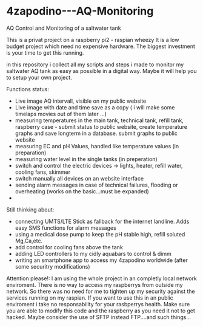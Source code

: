 # 4zapodino---AQ-Monitoring
AQ Control and Monitoring of a saltwater tank

This is a privat project on a raspberry pi2 - raspian wheezy
It is a low budget project which need no expensive hardware.
The biggest investment is your time to get this running.

in this repository i collect all my scripts and steps i made to monitor my saltwater AQ tank as easy as possible in a digital way. Maybe it will help you to setup your own project. 


Functions status:

- Live image AQ intervall, visible on my public website
- Live image with date and time save as a copy ( i will make some timelaps movies out of them later ...)
- measuring temperatures in the main tank, technical tank, refill tank, raspberry case - submit status to public website, create temperature graphs and save longterm in a database. submit graphs to public website
- measuring EC and pH Values, handled like temperature values (in preparation)
- measuring water level in the single tanks (in preperation)
- switch and control the electric devices -> lights, heater, refill water, cooling fans, skimmer
- switch manually all devices on an website interface
- sending alarm messages in case of technical failures, flooding or overheating (works on the basic...must be expanded)
- 

Still thinking about:
- connecting UMTS/LTE Stick as fallback for the internet landline. Adds easy SMS functions for alarm messages
- using a medical dose pump to keep the pH stable high, refill soluted Mg,Ca,etc.
- add control for cooling fans above the tank
- adding LED controllers to my cidly aquabars to control & dimm
- writing an smartphone app to access my 4zapodino worldwide (after some securitry modifications)


Attention please!: I am using the whole project in an completly local network enviroment. There is no way to access my raspberrys from outside my network. So there was no need for me to tighten up my security against the services running on my raspian. If you want to use this in an public enviroment i take no responsability for your rasbperrys health. Make sure you are able to modify this code and the raspberry as you need it not to get hacked. Maybe consider the use of SFTP instead FTP....and such things...

